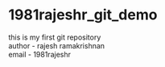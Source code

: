 # 1981rajeshr_git_demo
this is my first git repository
<br>
author - rajesh ramakrishnan
<br>
email - 1981rajeshr
